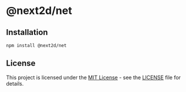 @next2d/net
=============

## Installation

```
npm install @next2d/net
```

## License
This project is licensed under the [MIT License](https://opensource.org/licenses/MIT) - see the [LICENSE](LICENSE) file for details.
